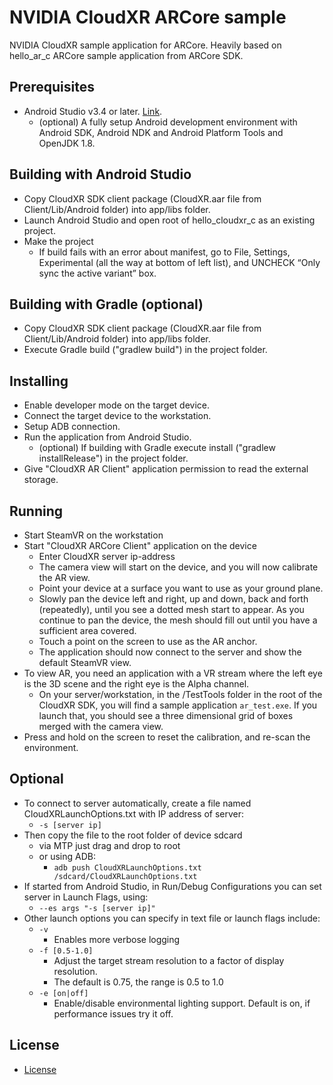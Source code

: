 NVIDIA CloudXR ARCore sample
====================================================

NVIDIA CloudXR sample application for ARCore. Heavily based on hello_ar_c ARCore sample application from ARCore SDK.

Prerequisites
----------------------
* Android Studio v3.4 or later. [Link](https://developer.android.com/studio).
  * (optional) A fully setup Android development environment with Android SDK, Android NDK and Android Platform Tools and OpenJDK 1.8.

Building with Android Studio
----------------------
* Copy CloudXR SDK client package (CloudXR.aar file from Client/Lib/Android folder) into app/libs folder.
* Launch Android Studio and open root of hello_cloudxr_c as an existing project.
* Make the project
    * If build fails with an error about manifest, go to File, Settings, Experimental (all the way at bottom of left list), and UNCHECK “Only sync the active variant” box.

Building with Gradle (optional)
----------------------
* Copy CloudXR SDK client package (CloudXR.aar file from Client/Lib/Android folder) into app/libs folder.
* Execute Gradle build ("gradlew build") in the project folder.

Installing
----------------------
* Enable developer mode on the target device.
* Connect the target device to the workstation.
* Setup ADB connection.
* Run the application from Android Studio.
  * (optional) If building with Gradle execute install ("gradlew installRelease") in the project folder.
* Give "CloudXR AR Client" application permission to read the external storage.

Running
----------------------
* Start SteamVR on the workstation
* Start "CloudXR ARCore Client" application on the device
    * Enter CloudXR server ip-address
    * The camera view will start on the device, and you will now calibrate the AR view.
    * Point your device at a surface you want to use as your ground plane.
    * Slowly pan the device left and right, up and down, back and forth (repeatedly), until you see a dotted mesh start to appear.  As you continue to pan the device, the mesh should fill out until you have a sufficient area covered.
    * Touch a point on the screen to use as the AR anchor.
    * The application should now connect to the server and show the default SteamVR view.
* To view AR, you need an application with a VR stream where the left eye is the 3D scene and the right eye is the Alpha channel.
    * On your server/workstation, in the /TestTools folder in the root of the CloudXR SDK, you will find a sample application `ar_test.exe`.  If you launch that, you should see a three dimensional grid of boxes merged with the camera view.
* Press and hold on the screen to reset the calibration, and re-scan the environment.

Optional
----------------------
* To connect to server automatically, create a file named CloudXRLaunchOptions.txt with IP address of server:
    * `-s [server ip]`
* Then copy the file to the root folder of device sdcard
    * via MTP just drag and drop to root
    * or using ADB:
        * `adb push CloudXRLaunchOptions.txt /sdcard/CloudXRLaunchOptions.txt`
* If started from Android Studio, in Run/Debug Configurations you can set server in Launch Flags, using:
    * `--es args "-s [server ip]"`
* Other launch options you can specify in text file or launch flags include:
    * `-v`
        * Enables more verbose logging
    * `-f [0.5-1.0]`
        * Adjust the target stream resolution to a factor of display resolution.
        * The default is 0.75, the range is 0.5 to 1.0
    * `-e [on|off]`
        * Enable/disable environmental lighting support.  Default is on, if performance issues try it off.

License
----------------------
* [License](license.txt)
